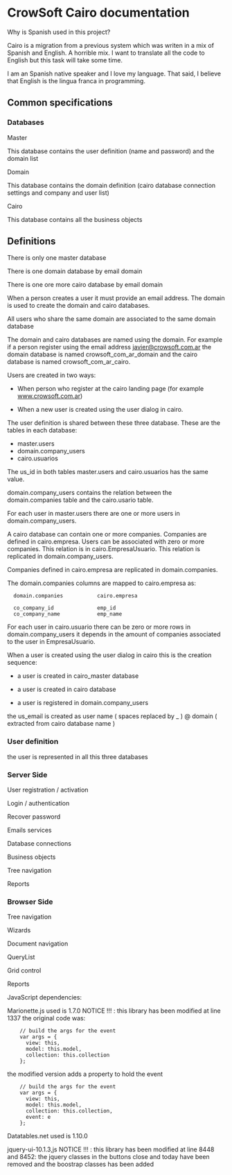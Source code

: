 CrowSoft Cairo documentation
============================

Why is Spanish used in this project?

Cairo is a migration from a previous system which was writen in a mix of Spanish and English. A horrible mix. I want to translate all the code to English but this task will take some time.

I am an Spanish native speaker and I love my language. That said, I believe that English is the lingua franca in programming.

Common specifications
---------------------

### Databases

Master

 This database contains the user definition (name and password) and the domain list

Domain

 This database contains the domain definition (cairo database connection settings and company and user list)

Cairo

 This database contains all the business objects

## Definitions

 There is only one master database

 There is one domain database by email domain

 There is one ore more cairo database by email domain

 When a person creates a user it must provide an email address. The domain is used to create the domain and cairo databases.

 All users who share the same domain are associated to the same domain database

 The domain and cairo databases are named using the domain. For example if a person register using the email address javier@crowsoft.com.ar the domain database is named crowsoft_com_ar_domain and the cairo database is named crowsoft_com_ar_cairo.

 Users are created in two ways:

  - When person who register at the cairo landing page (for example www.crowsoft.com.ar)

  - When a new user is created using the user dialog in cairo.

 The user definition is shared between these three database. These are the tables in each database:

  - master.users
  - domain.company_users
  - cairo.usuarios

  The us_id in both tables master.users and cairo.usuarios has the same value.

  domain.company_users contains the relation between the domain.companies table and the cairo.usario table.

 For each user in master.users there are one or more users in domain.company_users.

 A cairo database can contain one or more companies. Companies are defined in cairo.empresa. Users can be associated with zero or more companies. This relation is in cairo.EmpresaUsuario. This relation is replicated in domain.company_users.

 Companies defined in cairo.empresa are replicated in domain.companies.

 The domain.companies columns are mapped to cairo.empresa as:

      domain.companies           cairo.empresa

      co_company_id              emp_id
      co_company_name            emp_name

 For each user in cairo.usuario there can be zero or more rows in domain.company_users it depends in the amount of companies associated to the user in EmpresaUsuario.

 When a user is created using the user dialog in cairo this is the creation sequence:

  - a user is created in cairo_master database

  - a user is created in cairo database

  - a user is registered in domain.company_users

  the us_email is created as user name ( spaces replaced by _ ) @ domain ( extracted from cairo database name )

### User definition

the user is represented in all this three databases

### Server Side

User registration / activation

Login / authentication

Recover password

Emails services

Database connections

Business objects

Tree navigation

Reports

### Browser Side

Tree navigation

Wizards

Document navigation

QueryList

Grid control

Reports

JavaScript dependencies:

Marionette.js used is 1.7.0
NOTICE !!! :
  this library has been modified at line 1337
  the original code was:

        // build the args for the event
        var args = {
          view: this,
          model: this.model,
          collection: this.collection
        };

  the modified version adds a property to hold the event

        // build the args for the event
        var args = {
          view: this,
          model: this.model,
          collection: this.collection,
          event: e
        };

Datatables.net used is 1.10.0

jquery-ui-10.1.3,js
NOTICE !!! :
  this library has been modified at line 8448 and 8452: the jquery classes in the buttons close and today have been removed and the boostrap classes has been added